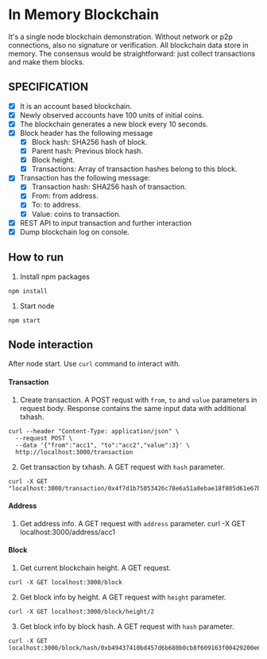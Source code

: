 # In Memory Blockchain

 It's a single node blockchain demonstration. Without network or p2p connections, also no signature or verification. All blockchain data store in memory. The consensus would be straightforward: just collect transactions and make them blocks.

## SPECIFICATION
- [x] It is an account based blockchain.
- [x] Newly observed accounts have 100 units of initial coins.
- [x] The blockchain generates a new block every 10 seconds.
- [x] Block header has the following message
    * [x] Block hash: SHA256 hash of block.
    * [x] Parent hash: Previous block hash.
    * [x] Block height.
    * [x] Transactions: Array of transaction hashes belong to this block.
- [x] Transaction has the following message:
    * [x] Transaction hash: SHA256 hash of transaction. 
    * [x] From: from address.
    * [x] To: to address.
    * [x] Value: coins to transaction.
- [x] REST API to input transaction and further interaction
- [x] Dump blockchain log on console.

## How to run
1. Install npm packages
```
npm install
```

1. Start node
```
npm start
```

## Node interaction
After node start. Use `curl` command to interact with.

#### Transaction

1. Create transaction. A POST requst with `from`, `to` and `value` parameters in request body. Response contains the same input data with additional txhash.
```
curl --header "Content-Type: application/json" \
  --request POST \
  --data '{"from":"acc1", "to":"acc2","value":3}' \
  http://localhost:3000/transaction
```

2. Get transaction by txhash. A GET request with `hash` parameter.
```
curl -X GET "localhost:3000/transaction/0x4f7d1b75053426c78e6a51a0ebae18f805d61e67be6699df36ed77afeb13e8f6"
```

#### Address
1. Get address info. A GET request with `address` parameter.
curl -X GET localhost:3000/address/acc1

#### Block
1. Get current blockchain height. A GET request.
```
curl -X GET localhost:3000/block
```

2. Get block info by height. A GET request with `height` parameter.
```
curl -X GET localhost:3000/block/height/2
```

3. Get block info by block hash. A GET request with `hash` parameter.
```
curl -X GET localhost:3000/block/hash/0xb49437410bd457d6b680b0cb8f609163f00429200e614e12a6e0d9b6dbbb1f0c
```
